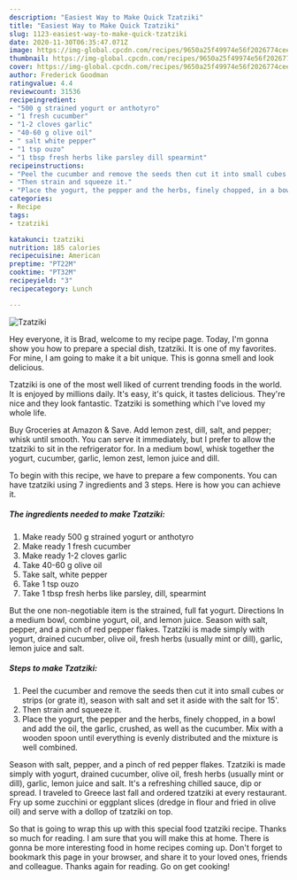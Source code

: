 ```yaml
---
description: "Easiest Way to Make Quick Tzatziki"
title: "Easiest Way to Make Quick Tzatziki"
slug: 1123-easiest-way-to-make-quick-tzatziki
date: 2020-11-30T06:35:47.071Z
image: https://img-global.cpcdn.com/recipes/9650a25f49974e56f2026774cee8ed0a/680x482cq70/tzatziki-recipe-main-photo.jpg
thumbnail: https://img-global.cpcdn.com/recipes/9650a25f49974e56f2026774cee8ed0a/680x482cq70/tzatziki-recipe-main-photo.jpg
cover: https://img-global.cpcdn.com/recipes/9650a25f49974e56f2026774cee8ed0a/680x482cq70/tzatziki-recipe-main-photo.jpg
author: Frederick Goodman
ratingvalue: 4.4
reviewcount: 31536
recipeingredient:
- "500 g strained yogurt or anthotyro"
- "1 fresh cucumber"
- "1-2 cloves garlic"
- "40-60 g olive oil"
- " salt white pepper"
- "1 tsp ouzo"
- "1 tbsp fresh herbs like parsley dill spearmint"
recipeinstructions:
- "Peel the cucumber and remove the seeds then cut it into small cubes or strips (or grate it), season with salt and set it aside with the salt for 15&#39;."
- "Then strain and squeeze it."
- "Place the yogurt, the pepper and the herbs, finely chopped, in a bowl and add the oil, the garlic, crushed, as well as the cucumber. Mix with a wooden spoon until everything is evenly distributed and the mixture is well combined."
categories:
- Recipe
tags:
- tzatziki

katakunci: tzatziki 
nutrition: 185 calories
recipecuisine: American
preptime: "PT22M"
cooktime: "PT32M"
recipeyield: "3"
recipecategory: Lunch

---
```



![Tzatziki](https://img-global.cpcdn.com/recipes/9650a25f49974e56f2026774cee8ed0a/680x482cq70/tzatziki-recipe-main-photo.jpg)

Hey everyone, it is Brad, welcome to my recipe page. Today, I'm gonna show you how to prepare a special dish, tzatziki. It is one of my favorites. For mine, I am going to make it a bit unique. This is gonna smell and look delicious.

Tzatziki is one of the most well liked of current trending foods in the world. It is enjoyed by millions daily. It's easy, it's quick, it tastes delicious. They're nice and they look fantastic. Tzatziki is something which I've loved my whole life.

Buy Groceries at Amazon &amp; Save. Add lemon zest, dill, salt, and pepper; whisk until smooth. You can serve it immediately, but I prefer to allow the tzatziki to sit in the refrigerator for. In a medium bowl, whisk together the yogurt, cucumber, garlic, lemon zest, lemon juice and dill.


To begin with this recipe, we have to prepare a few components. You can have tzatziki using 7 ingredients and 3 steps. Here is how you can achieve it.

<!--inarticleads1-->

##### The ingredients needed to make Tzatziki:

1. Make ready 500 g strained yogurt or anthotyro
1. Make ready 1 fresh cucumber
1. Make ready 1-2 cloves garlic
1. Take 40-60 g olive oil
1. Take  salt, white pepper
1. Take 1 tsp ouzo
1. Take 1 tbsp fresh herbs like parsley, dill, spearmint


But the one non-negotiable item is the strained, full fat yogurt. Directions In a medium bowl, combine yogurt, oil, and lemon juice. Season with salt, pepper, and a pinch of red pepper flakes. Tzatziki is made simply with yogurt, drained cucumber, olive oil, fresh herbs (usually mint or dill), garlic, lemon juice and salt. 

<!--inarticleads2-->

##### Steps to make Tzatziki:

1. Peel the cucumber and remove the seeds then cut it into small cubes or strips (or grate it), season with salt and set it aside with the salt for 15&#39;.
1. Then strain and squeeze it.
1. Place the yogurt, the pepper and the herbs, finely chopped, in a bowl and add the oil, the garlic, crushed, as well as the cucumber. Mix with a wooden spoon until everything is evenly distributed and the mixture is well combined.


Season with salt, pepper, and a pinch of red pepper flakes. Tzatziki is made simply with yogurt, drained cucumber, olive oil, fresh herbs (usually mint or dill), garlic, lemon juice and salt. It&#39;s a refreshing chilled sauce, dip or spread. I traveled to Greece last fall and ordered tzatziki at every restaurant. Fry up some zucchini or eggplant slices (dredge in flour and fried in olive oil) and serve with a dollop of tzatziki on top. 

So that is going to wrap this up with this special food tzatziki recipe. Thanks so much for reading. I am sure that you will make this at home. There is gonna be more interesting food in home recipes coming up. Don't forget to bookmark this page in your browser, and share it to your loved ones, friends and colleague. Thanks again for reading. Go on get cooking!
